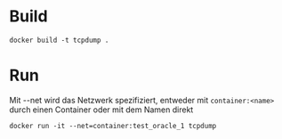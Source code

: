 # Build

```
docker build -t tcpdump .
```

# Run 

Mit --net wird das Netzwerk spezifiziert, entweder mit `container:<name>` durch einen Container oder mit dem Namen direkt

```
docker run -it --net=container:test_oracle_1 tcpdump
```